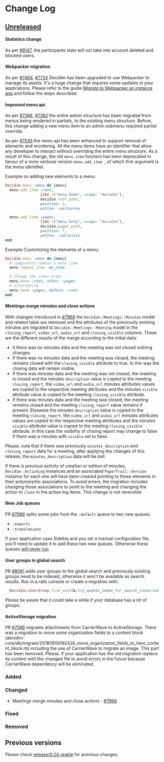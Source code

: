 # Change Log

## [Unreleased](https://github.com/decidim/decidim/tree/HEAD)

#### Statistics change 
As per [\#8147](https://github.com/decidim/decidim/pull/8147), the participants stats will not take into account deleted and blocked users.   

#### Webpacker migration
As per [#7464](https://github.com/decidim/decidim/pull/7464), [#7733](https://github.com/decidim/decidim/pull/7733) Decidim has been upgraded to use Webpacker to manage its assets. It's a huge change that requires some updates in your applications. Please refer to the guide [Migrate to Webpacker an instance app](https://github.com/decidim/decidim/blob/develop/docs/modules/develop/pages/guide_migrate_webpacker_app.adoc) and follow the steps described.

#### Improved menu api
As per [\#7368](https://github.com/decidim/decidim/pull/7368), [\#7382](https://github.com/decidim/decidim/pull/7382) the entire admin structure has been migrated from menus being rendered in partials, to the existing menu structure. Before, this change adding a new menu item to an admin submenu required partial override.

As per [\#7545](https://github.com/decidim/decidim/pull/7545) the menu api has been enhanced to support removal of elements and reordering. All the menu items have an identifier that allow any developer to interact without overriding the entire menu structure. As a result of this change, the old ```menu.item``` function has been deprecated in favour of a more verbose version ```menu.add_item ```, of which first argument is the menu identifier.

Example on adding new elements to a menu:
```ruby
Decidim.menu :menu do |menu|
  menu.add_item :root,
                I18n.t("menu.home", scope: "decidim"),
                decidim.root_path,
                position: 1,
                active: :exclusive

  menu.add_item :pages,
                I18n.t("menu.help", scope: "decidim"),
                decidim.pages_path,
                position: 7,
                active: :inclusive
end
```

Example Customizing the elements of a menu:

```ruby
Decidim.menu :menu do |menu|
  # Completely remove a menu item
  menu.remove_item :my_item

  # Change the items order
  menu.move :root, after: :pages
  # alternative
  menu.move :pages, before: :root
end
```

#### Meetings merge minutes and close actions

With changes introduced in [\#7968](https://github.com/decidim/decidim/pull/7968) the `Decidim::Meetings::Minutes` model and related table are removed and the attributes of the previously existing minutes are migrated to `Decidim::Meetings::Meeting` model in the `closing_report`, `video_url`, `audio_url` and `closing_visible` columns. These are the different results of the merge according to the initial data:

* It there was no minutes data and the meeting was not closed nothing changes
* If there was no minutes data and the meeting was closed, the meeting remains closed with the `closing_visible` attribute to true. In this way the closing data will remain visible.
* If there was minutes data and the meeting was not closed, the meeting is closed and the minutes `description` value is copied to the meeting `closing_report`, the `video_url` and `audio_url` minutes attributes values are copied to the respective meeting attributes and the minutes `visible` attribute value is copied to the meeting `closing_visible` attribute.
* If there was minutes data and the meeting was closed, the meeting remains closed and the meeting `closing_report` value remains if present. Elsewere the minutes `description` value is copied to the meeting `closing_report`. the `video_url` and `audio_url` minutes attributes values are copied to the respective meeting attributes and the minutes `visible` attribute value is copied to the meeting `closing_visible` attribute. In this case the visibility of closing report may change to false if there was a minutes with `visible` set to false.

Please, note that if there was previously `minutes_description` and `closing_report` data for a meeting, after applying the changes of this release, the `minutes_description` data will be lost.

If there is previous activity of creation or edition of minutes, `Decidim::ActionLog` instances and an associated `PaperTrail::Version` instance for each one will have been created pointing to these elements in their polymorphic associations. To avoid errors, the migration includes changing those associations to point to the meeting and changing the action to `close` in the action log items. This change is not reversible

#### New Job queues

PR [\#7986](https://github.com/decidim/decidim/pull/7986) splits some jobs from the `:default` queue to two new queues:

- `:exports`
- `:translations`

If your application uses Sidekiq and you set a manual configuration file, you'll need to update it to add these two new queues. Otherwise these queues [will never run](https://github.com/mperham/sidekiq/issues/4897).

#### User groups in global search

PR [\#8061](https://github.com/decidim/decidim/pull/8061) adds user groups to the global search and previously existing groups need to be indexed, otherwise it won't be available as search results. Run in a rails console or create a migration with:

```ruby
  Decidim::UserGroup.find_each(&:try_update_index_for_search_resource)
```

Please be aware that it could take a while if your database has a lot of groups.

#### ActiveStorage migration

PR [\#7598](https://github.com/decidim/decidim/pull/7598) migrates attachments from CarrierWave to ActiveStorage. There was a migration to move some organization fields to a content block (decidim-core/db/migrate/20180810092428_move_organization_fields_to_hero_content_block.rb) including the use of CarrierWave to migrate an image. This part has been removed. Please, if your application has the old migration replace its content with the changed file to avoid errors in the future because CarrierWave dependency will be eliminated.

### Added

### Changed

* Meetings merge minutes and close actions - [\#7968](https://github.com/decidim/decidim/pull/7968)

### Fixed

### Removed

## Previous versions

Please check [release/0.24-stable](https://github.com/decidim/decidim/blob/release/0.24-stable/CHANGELOG.md) for previous changes.
